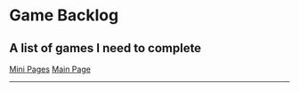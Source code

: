 # Game Backlog
## A list of games I need to complete

[Mini Pages](/mini/index.md)
[Main Page](https://home.oscie.net)

---